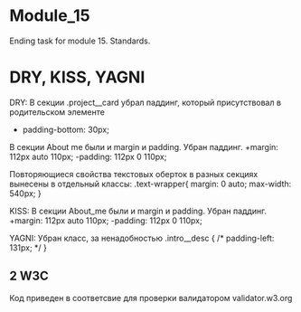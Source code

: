 # Module_15
Ending task for module 15. Standards.

# DRY, KISS, YAGNI

DRY:
В секции .project__card убрал паддинг, который присутствовал в родительском элементе
-	padding-bottom: 30px;

В секции About me были и margin и padding. Убран паддинг.
+margin: 112px auto 110px;
-padding: 112px 0 110px;

Повторяющиеся свойства текстовых оберток в разных секциях вынесены в отдельный классы:
.text-wrapper{
	margin: 0 auto;
	max-width: 540px;
}

KISS:
В секции About_me были и margin и padding. Убран паддинг.
+margin: 112px auto 110px;
-padding: 112px 0 110px;

YAGNI:
Убран класс, за ненадобностью
.intro__desc {
	/* padding-left: 131px; */
}

## 2 W3C
Код приведен в соответсвие для проверки валидатором validator.w3.org
